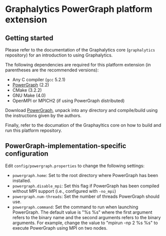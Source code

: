 # Graphalytics PowerGraph platform extension

## Getting started

Please refer to the documentation of the Graphalytics core (`graphalytics` repository) for an introduction to using Graphalytics.

The following dependencies are required for this platform extension (in parentheses are the recommended versions):

* Any C compiler (`gcc` 5.2.1)
* [PowerGraph](https://github.com/dato-code/PowerGraph) (2.2)
* CMake (3.2.2)
* GNU Make (4.0)
* OpenMPI or MPICH2 (if using PowerGraph distributed)

Download [PowerGraph](https://github.com/dato-code/PowerGraph), unpack into any directory and compile/build using the instructions given by the authors. 

Finally, refer to the documation of the Graphayltics core on how to build and run this platform repository.


## PowerGraph-implementation-specific configuration

Edit `config/powergraph.properties` to change the following settings:

 - `powergraph.home`: Set to the root directory where PowerGraph has been installed.
 - `powergraph.disable_mpi`: Set this flag if PowerGraph has been compiled without MPI support (i.e., configured with `-no_mpi`)
 - `powergraph.num-threads`: Set the number of threads PowerGraph should use.
 - `powergraph.command`: Set the command to run when launching PowerGraph. The default value is "%s %s" where the first argument refers to the binary name and the second arguments refers to the binary arguments. For example, change the value to "mpirun -np 2 %s %s" to execute PowerGraph using MPI on two nodes.
